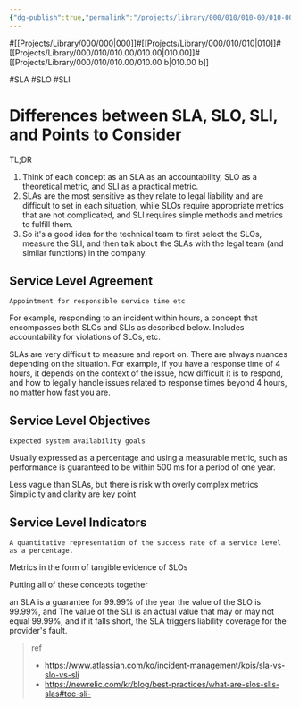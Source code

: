 ```yaml
---
{"dg-publish":true,"permalink":"/projects/library/000/010/010-00/010-00-b/","noteIcon":"0","created":"2024-02-14T11:18:06.937+09:00","updated":"2024-02-17T12:54:40.437+09:00"}
---
```


#[[Projects/Library/000/000\|000]]#[[Projects/Library/000/010/010\|010]]#[[Projects/Library/000/010/010.00/010.00\|010.00]]#[[Projects/Library/000/010/010.00/010.00 b\|010.00 b]]






#SLA #SLO #SLI
# Differences between SLA, SLO, SLI, and Points to Consider

TL;DR
1. Think of each concept as an SLA as an accountability, SLO as a theoretical metric, and SLI as a practical metric.
2. SLAs are the most sensitive as they relate to legal liability and are difficult to set in each situation, while SLOs require appropriate metrics that are not complicated, and SLI requires simple methods and metrics to fulfill them.
3. So it's a good idea for the technical team to first select the SLOs, measure the SLI, and then talk about the SLAs with the legal team (and similar functions) in the company.

## Service Level Agreement
`Appointment for responsible service time etc`

For example, responding to an incident within hours, a concept that encompasses both SLOs and SLIs as described below.
Includes accountability for violations of SLOs, etc.

SLAs are very difficult to measure and report on. There are always nuances depending on the situation.
For example, if you have a response time of 4 hours, it depends on the context of the issue, how difficult it is to respond, and how to legally handle issues related to response times beyond 4 hours, no matter how fast you are.


## Service Level Objectives
`Expected system availability goals`
 
 Usually expressed as a percentage and using a measurable metric, such as performance is guaranteed to be within 500 ms for a period of one year.
 
Less vague than SLAs, but there is risk with overly complex metrics
Simplicity and clarity are key point
## Service Level Indicators
`A quantitative representation of the success rate of a service level as a percentage.`

Metrics in the form of tangible evidence of SLOs



Putting all of these concepts together

an SLA is a guarantee for 99.99% of the year
the value of the SLO is 99.99%, and
The value of the SLI is an actual value that may or may not equal 99.99%, and if it falls short, the SLA triggers liability coverage for the provider's fault.

> ref
> - https://www.atlassian.com/ko/incident-management/kpis/sla-vs-slo-vs-sli
> - https://newrelic.com/kr/blog/best-practices/what-are-slos-slis-slas#toc-sli-

